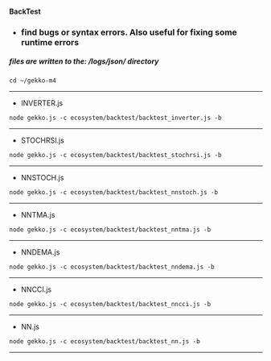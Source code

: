 #### BackTest
* ### find bugs or syntax errors. Also useful for fixing some runtime errors

##### files are written to the: /logs/json/ directory

```
cd ~/gekko-m4
```

---

* INVERTER.js
```
node gekko.js -c ecosystem/backtest/backtest_inverter.js -b
```

---

* STOCHRSI.js
```
node gekko.js -c ecosystem/backtest/backtest_stochrsi.js -b
```

---

* NNSTOCH.js
```
node gekko.js -c ecosystem/backtest/backtest_nnstoch.js -b
```

---

* NNTMA.js
```
node gekko.js -c ecosystem/backtest/backtest_nntma.js -b
```
---

* NNDEMA.js
```
node gekko.js -c ecosystem/backtest/backtest_nndema.js -b
```
---

* NNCCI.js
```
node gekko.js -c ecosystem/backtest/backtest_nncci.js -b
```

---

* NN.js
```
node gekko.js -c ecosystem/backtest/backtest_nn.js -b
```
---
